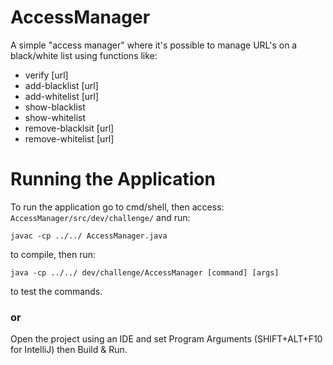# AccessManager
A simple "access manager" where it's possible to manage URL's on a black/white list using functions like: 
* verify [url]
* add-blacklist [url]
* add-whitelist [url]
* show-blacklist 
* show-whitelist
* remove-blacklsit [url]
* remove-whitelist [url]

# Running the Application
To run the application go to cmd/shell, then access: `AccessManager/src/dev/challenge/` and run:

`javac -cp ../../ AccessManager.java`

to compile, then run:

`java -cp ../../ dev/challenge/AccessManager [command] [args]`

to test the commands.

### or

Open the project using an IDE and set Program Arguments (SHIFT+ALT+F10 for IntelliJ) then Build & Run.
